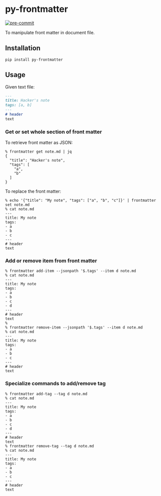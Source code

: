# py-frontmatter

[![pre-commit](https://img.shields.io/badge/pre--commit-enabled-brightgreen?logo=pre-commit&logoColor=white)](https://github.com/pre-commit/pre-commit)

To manipulate front matter in document file.

## Installation

```shell
pip install py-frontmatter
```

## Usage

Given text file:
```markdown
---
title: Hacker's note
tags: [a, b]
---
# header
text
```

### Get or set whole section of front matter

To retrieve front matter as JSON:
```commandline
% frontmatter get note.md | jq
{
  "title": "Hacker's note",
  "tags": [
    "a",
    "b"
  ]
}
```

To replace the front matter:
```commandline
% echo '{"title": "My note", "tags": ["a", "b", "c"]}' | frontmatter set note.md
% cat note.md
---
title: My note
tags:
- a
- b
- c
---
# header
text
```

### Add or remove item from front matter

```commandline
% frontmatter add-item --jsonpath '$.tags' --item d note.md
% cat note.md
---
title: My note
tags:
- a
- b
- c
- d
---
# header
text
%
% frontmatter remove-item --jsonpath '$.tags' --item d note.md
% cat note.md
---
title: My note
tags:
- a
- b
- c
---
# header
text
```

### Specialize commands to add/remove tag

```commandline
% frontmatter add-tag --tag d note.md
% cat note.md
---
title: My note
tags:
- a
- b
- c
- d
---
# header
text
% frontmatter remove-tag --tag d note.md
% cat note.md
---
title: My note
tags:
- a
- b
- c
---
# header
text
```
